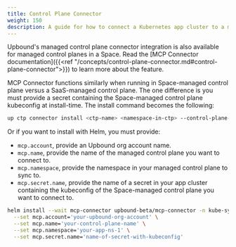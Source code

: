 ```yaml
---
title: Control Plane Connector
weight: 150
description: A guide for how to connect a Kubernetes app cluster to a managed control plane in Upbound using the Control Plane connector feature
---
```


Upbound's managed control plane connector integration is also available for managed control planes in a Space. Read the [MCP Connector documentation]({{<ref "/concepts/control-plane-connector.md#control-plane-connector">}}) to learn more about the feature.

MCP Connector functions similarly when running in Space-managed control plane versus a SaaS-managed control plane. The one difference is you must provide a secret containing the Space-managed control plane kubeconfig at install-time. The install command becomes the following:

```bash
up ctp connector install <ctp-name> <namespace-in-ctp> --control-plane-secret=<secret-ctp-kubeconfig>
```

Or if you want to install with Helm, you must provide:

- `mcp.account`, provide an Upbound org account name.
- `mcp.name`, provide the name of the managed control plane you want to connect to.
- `mcp.namespace`, provide the namespace in your managed control plane to sync to.
- `mcp.secret.name`, provide the name of a secret in your app cluster containing the kubeconfig of the Space-managed control plane you want to connect to.

```bash
helm install --wait mcp-connector upbound-beta/mcp-connector -n kube-system \
  --set mcp.account='your-upbound-org-account' \
  --set mcp.name='your-control-plane-name' \
  --set mcp.namespace='your-app-ns-1' \
  --set mcp.secret.name='name-of-secret-with-kubeconfig'
```
